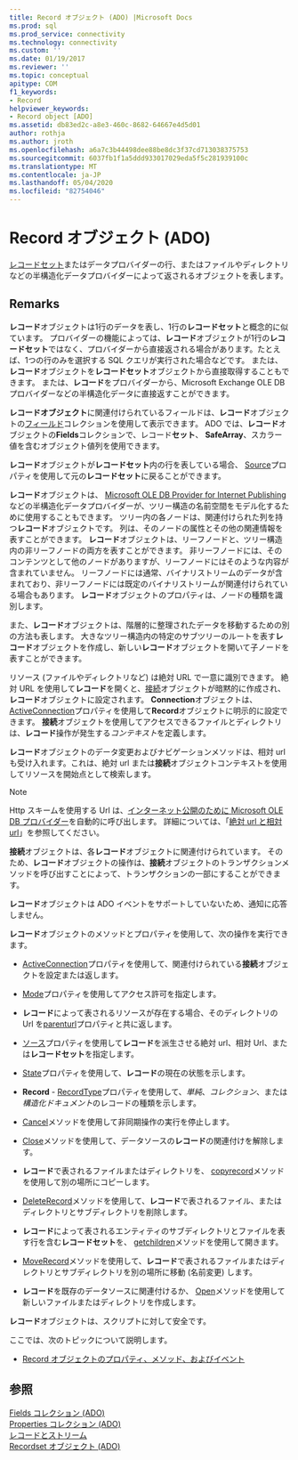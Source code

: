 ```yaml
---
title: Record オブジェクト (ADO) |Microsoft Docs
ms.prod: sql
ms.prod_service: connectivity
ms.technology: connectivity
ms.custom: ''
ms.date: 01/19/2017
ms.reviewer: ''
ms.topic: conceptual
apitype: COM
f1_keywords:
- Record
helpviewer_keywords:
- Record object [ADO]
ms.assetid: db83ed2c-a8e3-460c-8682-64667e4d5d01
author: rothja
ms.author: jroth
ms.openlocfilehash: a6a7c3b44498dee88be8dc3f37cd713038375753
ms.sourcegitcommit: 6037fb1f1a5ddd933017029eda5f5c281939100c
ms.translationtype: MT
ms.contentlocale: ja-JP
ms.lasthandoff: 05/04/2020
ms.locfileid: "82754046"
---
```

# <a name="record-object-ado"></a>Record オブジェクト (ADO)
[レコードセット](../../../ado/reference/ado-api/recordset-object-ado.md)またはデータプロバイダーの行、またはファイルやディレクトリなどの半構造化データプロバイダーによって返されるオブジェクトを表します。  
  
## <a name="remarks"></a>Remarks  
 **レコード**オブジェクトは1行のデータを表し、1行の**レコードセット**と概念的に似ています。 プロバイダーの機能によっては、**レコード**オブジェクトが1行の**レコードセット**ではなく、プロバイダーから直接返される場合があります。たとえば、1つの行のみを選択する SQL クエリが実行された場合などです。 または、**レコード**オブジェクトを**レコードセット**オブジェクトから直接取得することもできます。 または、**レコード**をプロバイダーから、Microsoft Exchange OLE DB プロバイダーなどの半構造化データに直接返すことができます。  
  
 **レコードオブジェクト**に関連付けられているフィールドは、**レコード**オブジェクトの[フィールド](../../../ado/reference/ado-api/fields-collection-ado.md)コレクションを使用して表示できます。 ADO では、**レコード**オブジェクトの**Fields**コレクションで、レコード**セット**、 **SafeArray**、スカラー値を含むオブジェクト値列を使用できます。  
  
 **レコード**オブジェクトが**レコードセット**内の行を表している場合、 [Source](../../../ado/reference/ado-api/source-property-ado-record.md)プロパティを使用して元の**レコードセット**に戻ることができます。  
  
 **レコード**オブジェクトは、 [Microsoft OLE DB Provider for Internet Publishing](../../../ado/guide/appendixes/microsoft-ole-db-provider-for-internet-publishing.md)などの半構造化データプロバイダーが、ツリー構造の名前空間をモデル化するために使用することもできます。 ツリー内の各ノードは、関連付けられた列を持つ**レコード**オブジェクトです。 列は、そのノードの属性とその他の関連情報を表すことができます。 **レコード**オブジェクトは、リーフノードと、ツリー構造内の非リーフノードの両方を表すことができます。 非リーフノードには、そのコンテンツとして他のノードがありますが、リーフノードにはそのような内容が含まれていません。 リーフノードには通常、バイナリストリームのデータが含まれており、非リーフノードには既定のバイナリストリームが関連付けられている場合もあります。 **レコード**オブジェクトのプロパティは、ノードの種類を識別します。  
  
 また、**レコード**オブジェクトは、階層的に整理されたデータを移動するための別の方法も表します。 大きなツリー構造内の特定のサブツリーのルートを表す**レコード**オブジェクトを作成し、新しい**レコード**オブジェクトを開いて子ノードを表すことができます。  
  
 リソース (ファイルやディレクトリなど) は絶対 URL で一意に識別できます。 絶対 URL を使用して**レコード**を開くと、[接続](../../../ado/reference/ado-api/connection-object-ado.md)オブジェクトが暗黙的に作成され、**レコード**オブジェクトに設定されます。 **Connection**オブジェクトは、 [ActiveConnection](../../../ado/reference/ado-api/activeconnection-property-ado.md)プロパティを使用して**Record**オブジェクトに明示的に設定できます。 **接続**オブジェクトを使用してアクセスできるファイルとディレクトリは、**レコード**操作が発生する*コンテキスト*を定義します。  
  
 **レコード**オブジェクトのデータ変更およびナビゲーションメソッドは、相対 url も受け入れます。これは、絶対 url または**接続**オブジェクトコンテキストを使用してリソースを開始点として検索します。  
  
> [!NOTE]
>  Http スキームを使用する Url は、[インターネット公開のために Microsoft OLE DB プロバイダー](../../../ado/guide/appendixes/microsoft-ole-db-provider-for-internet-publishing.md)を自動的に呼び出します。 詳細については、「[絶対 url と相対 url](../../../ado/guide/data/absolute-and-relative-urls.md)」を参照してください。  
  
 **接続**オブジェクトは、各**レコード**オブジェクトに関連付けられています。 そのため、**レコード**オブジェクトの操作は、**接続**オブジェクトのトランザクションメソッドを呼び出すことによって、トランザクションの一部にすることができます。  
  
 **レコード**オブジェクトは ADO イベントをサポートしていないため、通知に応答しません。  
  
 **レコード**オブジェクトのメソッドとプロパティを使用して、次の操作を実行できます。  
  
-   [ActiveConnection](../../../ado/reference/ado-api/activeconnection-property-ado.md)プロパティを使用して、関連付けられている**接続**オブジェクトを設定または返します。  
  
-   [Mode](../../../ado/reference/ado-api/mode-property-ado.md)プロパティを使用してアクセス許可を指定します。  
  
-   **レコード**によって表されるリソースが存在する場合、そのディレクトリの Url を[parenturl](../../../ado/reference/ado-api/parenturl-property-ado.md)プロパティと共に返します。  
  
-   [ソース](../../../ado/reference/ado-api/source-property-ado-record.md)プロパティを使用して**レコード**を派生させる絶対 url、相対 Url、または**レコードセット**を指定します。  
  
-   [State](../../../ado/reference/ado-api/state-property-ado.md)プロパティを使用して、**レコード**の現在の状態を示します。  
  
-   **Record**  -  [RecordType](../../../ado/reference/ado-api/recordtype-property-ado.md)プロパティを使用して、*単純*、*コレクション*、または*構造化ドキュメント*のレコードの種類を示します。  
  
-   [Cancel](../../../ado/reference/ado-api/cancel-method-ado.md)メソッドを使用して非同期操作の実行を停止します。  
  
-   [Close](../../../ado/reference/ado-api/close-method-ado.md)メソッドを使用して、データソースの**レコード**の関連付けを解除します。  
  
-   **レコード**で表されるファイルまたはディレクトリを、 [copyrecord](../../../ado/reference/ado-api/copyrecord-method-ado.md)メソッドを使用して別の場所にコピーします。  
  
-   [DeleteRecord](../../../ado/reference/ado-api/deleterecord-method-ado.md)メソッドを使用して、**レコード**で表されるファイル、またはディレクトリとサブディレクトリを削除します。  
  
-   **レコード**によって表されるエンティティのサブディレクトリとファイルを表す行を含む**レコードセット**を、 [getchildren](../../../ado/reference/ado-api/getchildren-method-ado.md)メソッドを使用して開きます。  
  
-   [MoveRecord](../../../ado/reference/ado-api/moverecord-method-ado.md)メソッドを使用して、**レコード**で表されるファイルまたはディレクトリとサブディレクトリを別の場所に移動 (名前変更) します。  
  
-   **レコード**を既存のデータソースに関連付けるか、 [Open](../../../ado/reference/ado-api/open-method-ado-record.md)メソッドを使用して新しいファイルまたはディレクトリを作成します。  
  
 **レコード**オブジェクトは、スクリプトに対して安全です。  
  
 ここでは、次のトピックについて説明します。  
  
-   [Record オブジェクトのプロパティ、メソッド、およびイベント](../../../ado/reference/ado-api/record-object-properties-methods-and-events.md)  
  
## <a name="see-also"></a>参照  
 [Fields コレクション (ADO)](../../../ado/reference/ado-api/fields-collection-ado.md)   
 [Properties コレクション (ADO)](../../../ado/reference/ado-api/properties-collection-ado.md)   
 [レコードとストリーム](../../../ado/guide/data/records-and-streams.md)   
 [Recordset オブジェクト (ADO)](../../../ado/reference/ado-api/recordset-object-ado.md)

